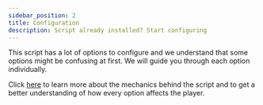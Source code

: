 ```yaml
---
sidebar_position: 2
title: Configuration
description: Script already installed? Start configuring
---
```


This script has a lot of options to configure and we understand that some options might be confusing at first. We will guide you through each option individually.

Click [here](/docs/vitalcore/how-it-works/how-it-works.md) to learn more about the mechanics behind the script and to get a better understanding of how every option affects the player.